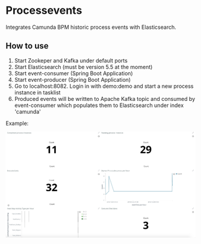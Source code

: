 # Processevents

Integrates Camunda BPM historic process events with Elasticsearch.

## How to use

1. Start Zookeper and Kafka under default ports
2. Start Elasticsearch (must be version 5.5 at the moment)
3. Start event-consumer (Spring Boot Application)
4. Start event-producer (Spring Boot Application)
5. Go to localhost:8082. Login in with demo:demo and start a new process instance in tasklist
6. Produced events will be written to Apache Kafka topic and consumed by event-consumer which populates them to Elasticsearch under index 'camunda'

Example:

![KPIs](kpis.png)
